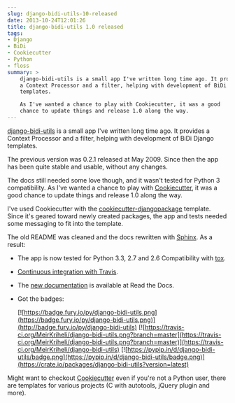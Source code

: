 ```yaml
---
slug: django-bidi-utils-10-released
date: 2013-10-24T12:01:26
title: django-bidi-utils 1.0 released
tags: 
- Django
- BiDi
- Cookiecutter
- Python
- floss
summary: >
    django-bidi-utils is a small app I've written long time ago. It provides
    a Context Processor and a filter, helping with development of BiDi Django
    templates.

    As I've wanted a chance to play with Cookiecutter, it was a good
    chance to update things and release 1.0 along the way.
---
```

[django-bidi-utils](https://pypi.python.org/pypi/django-bidi-utils) is a small
app I've written long time ago. It provides a Context Processor and a filter,
helping with development of BiDi Django templates.

The previous version was 0.2.1 released at May 2009. Since then the app has
been quite stable and usable, without any changes.

The docs still needed some love though, and it wasn't tested for Python 3
compatibility. As I've wanted a chance to play with
[Cookiecutter](https://pypi.python.org/pypi/cookiecutter/0.6.4), it was a good
chance to update things and release 1.0 along the way.

I've used Cookiecutter with the
[cookiecutter-djangopackage](https://github.com/pydanny/cookiecutter-djangopackage)
template. Since it's geared toward newly created packages, the app and tests
needed some messaging to fit into the template.

The old README was cleaned and the docs rewritten with
[Sphinx](http://sphinx-doc.org/). As a result:

*   The app is now tested for Python 3.3, 2.7 and 2.6 Compatibility with
    [tox](http://tox.readthedocs.org/en/latest/).
    
*   [Continuous integration with Travis](https://travis-ci.org/MeirKriheli/django-bidi-utils).
    
*   The [new documentation](http://django-bidi-utils.readthedocs.org) is available at Read the Docs.
    
*   Got the badges:
    
    [![https://badge.fury.io/py/django-bidi-utils.png](https://badge.fury.io/py/django-bidi-utils.png)](http://badge.fury.io/py/django-bidi-utils) [![https://travis-ci.org/MeirKriheli/django-bidi-utils.png?branch=master](https://travis-ci.org/MeirKriheli/django-bidi-utils.png?branch=master)](https://travis-ci.org/MeirKriheli/django-bidi-utils) [![https://pypip.in/d/django-bidi-utils/badge.png](https://pypip.in/d/django-bidi-utils/badge.png)](https://crate.io/packages/django-bidi-utils?version=latest)

Might want to checkout
[Cookiecutter](https://pypi.python.org/pypi/cookiecutter/0.6.4) even if you're
not a Python user, there are templates for various projects (C with autotools,
jQuery plugin and more).
